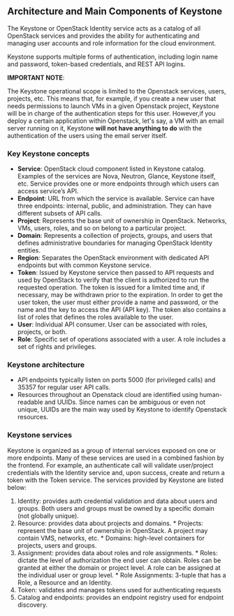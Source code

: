 ## Architecture and Main Components of Keystone

The Keystone or OpenStack Identity service acts as a catalog of all OpenStack 
services and provides the ability for authenticating and managing user accounts 
and role information for the cloud environment. 

Keystone supports multiple forms of authentication, including login name and
password, token-based credentials, and REST API logins. 

__IMPORTANT NOTE__: 

  The Keystone operational scope is limited to the Openstack services, users, 
  projects, etc. This means that, for example, if you create a new user that 
  needs permissions to launch VMs in a given Openstack project, Keystone will 
  be in charge of the authentication steps for this user. However,if you deploy 
  a certain application within Openstack, let's say, a VM with an email server 
  running on it, Keystone __will not have anything to do__ with the 
  authentication of the users using the email server itself. 
### Key Keystone concepts

* __Service__: OpenStack cloud component listed in Keystone catalog. 
Examples of the services are Nova, Neutron, Glance, Keystone itself, etc. 
Service provides one or more endpoints through which users can access 
service’s API.
* __Endpoint__: URL from which the service is available. Service can have 
three endpoints: internal, public, and administration. They can have different 
subsets of API calls. 
* __Project__: Represents the base unit of ownership in OpenStack. Networks,
VMs, users, roles, and so on belong to a particular project. 
* __Domain__: Represents a collection of projects, groups, and users that 
defines administrative boundaries for managing OpenStack Identity entities.
* __Region__: Separates the OpenStack environment with dedicated API 
endpoints but with common Keystone service.
* __Token__: Issued by Keystone service then passed to API requests and used
by OpenStack to verify that the client is authorized to run the requested
operation. The token is issued for a limited time and, if necessary, may be
withdrawn prior to the expiration. In order to get the user token, the user must
either provide a name and password, or the name and the key to access the
API (API key). The token also contains a list of roles that defines the roles
available to the user.
* __User__: Individual API consumer. User can be associated with roles, 
projects, or both.
* __Role__: Specific set of operations associated with a user. A role 
includes a set of rights and privileges.  

### Keystone architecture

  * API endpoints typically listen on ports 5000 (for privileged calls) and 
35357 for regular user API calls.
  * Resources throughout an Openstack cloud are identified using human-readable 
and UUIDs. Since names can be ambiguous or even not unique, UUIDs are the main
way used by Keystone to identify Openstack resources.


### Keystone services

Keystone is organized as a group of internal services exposed on one or more 
endpoints. Many of these services are used in a combined fashion by the 
frontend. For example, an authenticate call will validate user/project 
credentials with the Identity service and, upon success, create and return a 
token with the Token service. The services provided by Keystone are listed 
below:

  1. Identity: provides auth credential validation and data about users and 
groups. Both users and groups must be owned by a specific domain (not globally 
unique).
  2. Resource: provides data about projects and domains.
    * Projects: represent the base unit of ownership in OpenStack. A project 
      may contain VMS, networks, etc.
    * Domains: high-level containers for projects, users and groups.
  3. Assignment: provides data about roles and role assignments.
    * Roles: dictate the level of authorization the end user can obtain. Roles 
can be granted at either the domain or project level. A role can be assigned at 
the individual user or group level. 
    * Role Assignments: 3-tuple that has a Role, a Resource and an Identity.
  4. Token: validates and manages tokens used for authenticating requests
  5. Catalog and endpoints: provides an endpoint registry used for endpoint 
discovery.